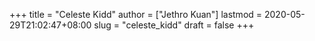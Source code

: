 +++
title = "Celeste Kidd"
author = ["Jethro Kuan"]
lastmod = 2020-05-29T21:02:47+08:00
slug = "celeste_kidd"
draft = false
+++
